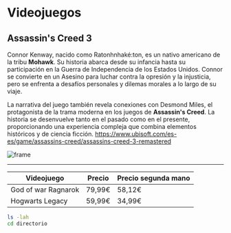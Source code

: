 # Videojuegos
## Assassin's Creed 3
Connor Kenway, nacido como Ratonhnhaké:ton, es un nativo americano de la tribu **Mohawk**. Su historia abarca desde su infancia hasta su participación en la Guerra de Independencia de los Estados Unidos. Connor se convierte en un Asesino para luchar contra la opresión y la injusticia, pero se enfrenta a desafíos personales y dilemas morales a lo largo de su viaje.

La narrativa del juego también revela conexiones con Desmond Miles, el protagonista de la trama moderna en los juegos de **Assassin's Creed**. La historia se desenvuelve tanto en el pasado como en el presente, proporcionando una experiencia compleja que combina elementos históricos y de ciencia ficción.
https://www.ubisoft.com/es-es/game/assassins-creed/assassins-creed-3-remastered

![frame](https://github.com/sernuu/Redes/assets/156670370/d5bdf24d-7daa-43a8-babb-ad1dc8d080e6)

--- 
| Videojuego | Precio | Precio segunda mano |
|-- |--|--|
| God of war Ragnarok | 79,99€ | 58,12€ |
| Hogwarts Legacy | 59,99€ |34,99€ |  

```bash
ls -lah
cd directorio
```
